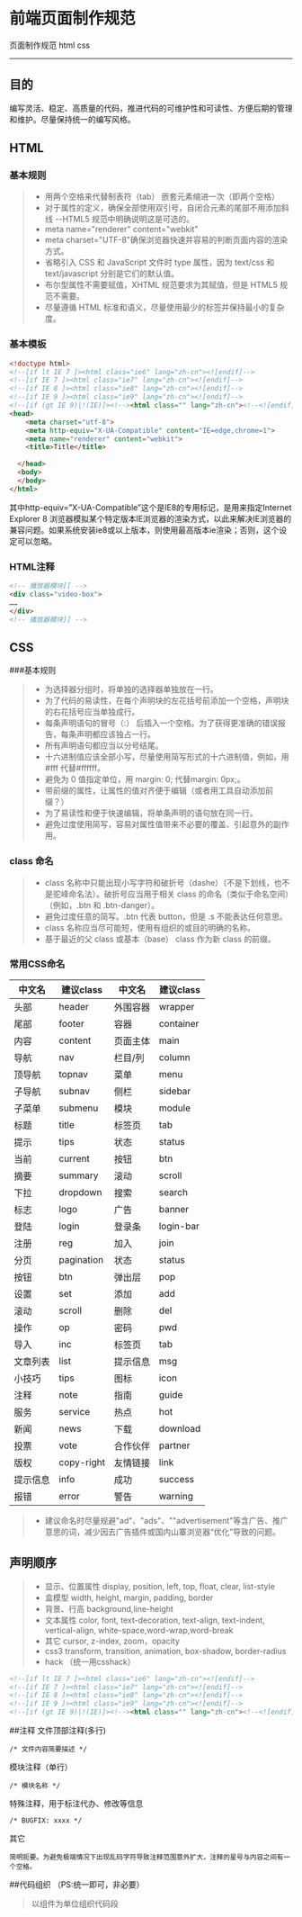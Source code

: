 # 前端页面制作规范


页面制作规范 html css

---

## 目的
编写灵活、稳定、高质量的代码，推进代码的可维护性和可读性、方便后期的管理和维护。尽量保持统一的编写风格。
## HTML
### 基本规则
> * 用两个空格来代替制表符（tab） 嵌套元素缩进一次（即两个空格）
> * 对于属性的定义，确保全部使用双引号，自闭合元素的尾部不用添加斜线 --HTML5 规范中明确说明这是可选的。
> * meta name="renderer" content="webkit"
> * meta charset="UTF-8"确保浏览器快速并容易的判断页面内容的渲染方式。
> * 省略引入 CSS 和 JavaScript 文件时 type 属性，因为 text/css 和 text/javascript 分别是它们的默认值。
> * 布尔型属性不需要赋值，XHTML 规范要求为其赋值，但是 HTML5 规范不需要。
> * 尽量遵循 HTML 标准和语义，尽量使用最少的标签并保持最小的复杂度。

### 基本模板
```html
<!doctype html>
<!--[if lt IE 7 ]><html class="ie6" lang="zh-cn"><![endif]-->
<!--[if IE 7 ]><html class="ie7" lang="zh-cn"><![endif]-->
<!--[if IE 8 ]><html class="ie8" lang="zh-cn"><![endif]-->
<!--[if IE 9 ]><html class="ie9" lang="zh-cn"><![endif]-->
<!--[if (gt IE 9)|!(IE)]><!--><html class="" lang="zh-cn"><!--<![endif]-->
<head>
    <meta charset="utf-8">
    <meta http-equiv="X-UA-Compatible" content="IE=edge,chrome=1">
    <meta name="renderer" content="webkit">
    <title>Title</title>
 
  </head>
  <body>
  </body>
</html>
```

<meta http-equiv="X-UA-Compatible" content="IE=edge,chrome=1">
其中http-equiv=”X-UA-Compatible”这个是IE8的专用标记，是用来指定Internet Explorer 8 浏览器模拟某个特定版本IE浏览器的渲染方式，以此来解决IE浏览器的兼容问题。如果系统安装ie8或以上版本，则使用最高版本ie渲染；否则，这个设定可以忽略。

### HTML注释

```html
<!-- 播放器模块[[ -->
<div class="video-box">
……
</div>
<!-- 播放器模块]] -->
```

## CSS
###基本规则
> * 为选择器分组时，将单独的选择器单独放在一行。
> * 为了代码的易读性，在每个声明块的左花括号前添加一个空格，声明块的右花括号应当单独成行。
> * 每条声明语句的冒号（:） 后插入一个空格。为了获得更准确的错误报告，每条声明都应该独占一行。
> * 所有声明语句都应当以分号结尾。
> * 十六进制值应该全部小写，尽量使用简写形式的十六进制值，例如，用 #fff 代替#ffffff。
> * 避免为 0 值指定单位，用 margin: 0; 代替margin: 0px;。
> * 带前缀的属性，让属性的值对齐便于编辑（或者用工具自动添加前缀？）
> * 为了易读性和便于快速编辑，将单条声明的语句放在同一行。
> * 避免过度使用简写，容易对属性值带来不必要的覆盖、引起意外的副作用。

### class 命名
> * class 名称中只能出现小写字符和破折号（dashe）（不是下划线，也不是驼峰命名法）。破折号应当用于相关 class 的命名（类似于命名空间）（例如，.btn 和 .btn-danger）。
> * 避免过度任意的简写。.btn 代表 button，但是 .s 不能表达任何意思。
> * class 名称应当尽可能短，使用有组织的或目的明确的名称。
> * 基于最近的父 class 或基本（base） class 作为新 class 的前缀。

### 常用CSS命名

| 中文名        | 建议class   | 中文名        | 建议class   | 
| --------      |  --------   |  --------     |  --------   | 
| 头部	        |header    	  |外围容器       |	 wrapper    |
|尾部	        |footer       |容器	          |container    |
|内容	        |content      |页面主体       |	main        |
|导航	        |nav	      |栏目/列        |	column      |
|顶导航	        |topnav       |	菜单          |	menu        |
|子导航	        |subnav       |	侧栏          |	sidebar     |
|子菜单	        |submenu      |	模块          |	module      |
|标题	        |title        |	标签页        |	tab         |
|提示	        |tips         |	状态          |	status      |
|当前	        |current	  |按钮           |	btn         |
|摘要	        |summary	  |滚动           |	scroll      |
|下拉	        |dropdown	  |搜索           |	search      |
|标志	        |logo         |广告           |banner       |
|登陆	        |login        |登录条         |login-bar    |
|注册|	reg|加入	|join|面包屑	|crumbs|
|分页	|pagination|状态	|status|
|按钮	|btn|弹出层	|pop|
|设置	|set|添加	|add|
|滚动	|scroll|删除	|del|
|操作	|op|密码	|pwd|
|导入	|inc|标签页	|tab|
|文章列表	|list|提示信息	|msg|
|小技巧	|tips|图标	|icon|
|注释	|note|指南	|guide|
|服务	|service|热点	|hot|
|新闻	|news|下载	|download|
|投票	|vote|合作伙伴	|partner|
|版权	|copy-right|友情链接	|link|
|提示信息	|info|成功	|success|
|报错|	error|警告|	warning|



> * 建议命名时尽量规避"ad"、"ads"、""advertisement"等含广告、推广意思的词，减少因去广告插件或国内山寨浏览器“优化”导致的问题。

## 声明顺序
> * 显示、位置属性
display, position, left, top, float, clear, list-style
> * 盒模型
width, height, margin, padding, border
> * 背景、行高
background,line-height
> * 文本属性
color, font, text-decoration, text-align, text-indent, vertical-align, white-space,word-wrap,word-break
> * 其它
cursor, z-index, zoom，opacity
> * css3
transform, transition, animation, box-shadow, border-radius
> * hack （统一用csshack）

```html
<!--[if lt IE 7 ]><html class="ie6" lang="zh-cn"><![endif]-->
<!--[if IE 7 ]><html class="ie7" lang="zh-cn"><![endif]-->
<!--[if IE 8 ]><html class="ie8" lang="zh-cn"><![endif]-->
<!--[if IE 9 ]><html class="ie9" lang="zh-cn"><![endif]-->
<!--[if (gt IE 9)|!(IE)]><!--><html class="" lang="zh-cn"><!--<![endif]-->
```

##注释
文件顶部注释(多行)
```
/* 文件内容简要描述 */
```

模块注释（单行）
```
/* 模块名称 */
```

特殊注释，用于标注代办、修改等信息
```
/* BUGFIX: xxxx */
```
其它
```
简明扼要。为避免极端情况下出现乱码字符导致注释范围意外扩大，注释的星号与内容之间有一个空格。
```

##代码组织 （PS:统一即可，非必要）
> 以组件为单位组织代码段






